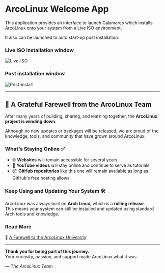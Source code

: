 # ArcoLinux Welcome App

This application provides an interface to launch Calamares which installs ArcoLinux onto your system from a Live ISO environment.

It also can be launched to auto start-up post installation.

### Live ISO installation window

![Live-ISO](https://github.com/arcolinux/arcolinux-welcome-app-dev/assets/121581829/e8fea0ca-decc-441c-abef-8135ea8acb7a)

### Post installation window

![Post-install](https://github.com/arcolinux/arcolinux-welcome-app-dev/assets/121581829/732b12d8-71c4-4ae8-bfa2-22836127da71)


---

## 💛 A Grateful Farewell from the ArcoLinux Team

After many years of building, sharing, and learning together, the **ArcoLinux project is winding down**.

Although no new updates or packages will be released, we are proud of the knowledge, tools, and community that have grown around ArcoLinux.

### What's Staying Online ✅

- 🌐 **Websites** will remain accessible for several years
- 🎥 **YouTube videos** will stay online and continue to serve as tutorials
- 📦 **GitHub repositories** like this one will remain available as long as GitHub's free hosting allows

### Keep Using and Updating Your System 🛠️

ArcoLinux was always built on **Arch Linux**, which is a **rolling release**.  
This means your system can still be installed and updated using standard Arch tools and knowledge.

### Read More

🔗 [A Farewell to the ArcoLinux University](https://www.arcolinux.info/a-farewell-to-the-arcolinux-university/)

---

**Thank you for being part of this journey.**  
Your curiosity, passion, and support made ArcoLinux what it was.

— *The ArcoLinux Team*
